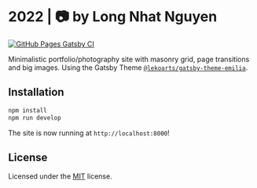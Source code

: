 # 2022 | 📷 by Long Nhat Nguyen

[![GitHub Pages Gatsby CI](https://github.com/Retro90s/2022/actions/workflows/deploy.yml/badge.svg)](https://github.com/Retro90s/2022/actions/workflows/deploy.yml)

Minimalistic portfolio/photography site with masonry grid, page transitions and big images. Using the Gatsby Theme [`@lekoarts/gatsby-theme-emilia`](https://github.com/LekoArts/gatsby-themes/tree/main/themes/gatsby-theme-emilia).

## Installation

```sh
npm install
npm run develop
```

The site is now running at `http://localhost:8000`!

## License

Licensed under the [MIT](LICENSE) license.
